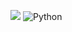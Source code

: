 ![](https://komarev.com/ghpvc/?username=blubware&color=grey&style=for-the-badge)
![Python](https://img.shields.io/badge/python-3670A0?style=for-the-badge&logo=python&logoColor=ffdd54)
